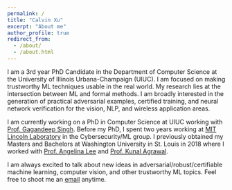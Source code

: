 ```yaml
---
permalink: /
title: "Calvin Xu"
excerpt: "About me"
author_profile: true
redirect_from:
  - /about/
  - /about.html
---
```


I am a 3rd year PhD Candidate in the Department of Computer Science at the University of Illinois Urbana-Champaign (UIUC). I am focused on making trustworthy ML techniques usable in the real world. My research lies at the
intersection between ML and formal methods. I am broadly interested in the generation of practical adversarial examples, certified training, and neural network verification for the vision, NLP, and wireless application areas.

I am currently working on a PhD in Computer Science at UIUC working with [Prof. Gagandeep Singh](https://ggndpsngh.github.io). Before my PhD, I spent two years working at [MIT Lincoln Laboratory](https://www.ll.mit.edu/r-d/cyber-security-and-information-sciences) in the Cybersecurity/ML group. I previously obtained my Masters and Bachelors at Washington University in St. Louis in 2018 where I worked with [Prof. Angelina Lee](https://www.cse.wustl.edu/~angelee/home_page/) and [Prof. Kunal Agrawal](https://www.cse.wustl.edu/~kunal/).

I am always excited to talk about new ideas in adversarial/robust/certifiable machine learning, computer vision, and other trustworthy ML topics. Feel free to shoot me an [email](mailto:cx23@illinois.edu) anytime.
